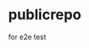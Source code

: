 # publicrepo
for e2e test









































































































































































































































































































































































































































